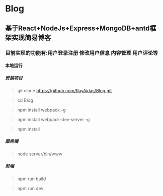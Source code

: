# Blog
## 基于React+NodeJs+Express+MongoDB+antd框架实现简易博客
### 目前实现的功能有:用户登录注册 修改用户信息 内容管理 用户评论等 
#### **本地运行**
##### 安装项目
>git clone https://github.com/RayAidas/Blog.git

>cd Blog

>npm install webpack -g

>npm install webpack-dev-server -g

>npm install 
##### 服务端
>node server/bin/www
##### 前端
>npm run build

>npm run dev
